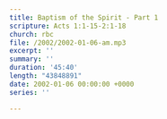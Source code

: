 ```yaml
---
title: Baptism of the Spirit - Part 1
scripture: Acts 1:1-15-2:1-18
church: rbc
file: /2002/2002-01-06-am.mp3
excerpt: ''
summary: ''
duration: '45:40'
length: "43848891"
date: 2002-01-06 00:00:00 +0000
series: ''

---
```

